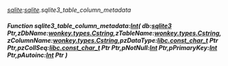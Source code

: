 _[sqlite](../../modules/sqlite/sqlite-module.md):[sqlite](../../modules/sqlite/sqlite-module.md).sqlite3\_table\_column\_metadata_
##### Function sqlite3\_table\_column\_metadata:[Int](../../modules/wonkey/wonkey-types-int.md)( db:[sqlite3](../../modules/sqlite/sqlite-sqlite3.md) Ptr,zDbName:[wonkey.types.Cstring](../../modules/wonkey/wonkey-types-cstring.md),zTableName:[wonkey.types.Cstring](../../modules/wonkey/wonkey-types-cstring.md),zColumnName:[wonkey.types.Cstring](../../modules/wonkey/wonkey-types-cstring.md),pzDataType:[libc.const_char_t](../../modules/libc/libc-const_char_t.md) Ptr Ptr,pzCollSeq:[libc.const_char_t](../../modules/libc/libc-const_char_t.md) Ptr Ptr,pNotNull:[Int](../../modules/wonkey/wonkey-types-int.md) Ptr,pPrimaryKey:[Int](../../modules/wonkey/wonkey-types-int.md) Ptr,pAutoinc:[Int](../../modules/wonkey/wonkey-types-int.md) Ptr )

